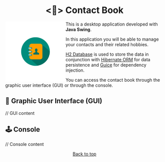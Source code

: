 <h1 id="title" align="center"><📘> Contact Book</h1>

<img src="img/ContactIcon.png" align="left" width="192" alt="Contact book Icon"/>

This is a desktop application developed with **Java Swing**.

In this application you will be able to manage your contacts and their related hobbies.

[H2 Database][H2] is used to store the data in conjunction with [Hibernate ORM][ORM] for data persistence and [Guice][G] for dependency injection.

You can access the contact book through the graphic user interface (GUI) or through the console.

[H2]:  https://h2database.com/html/main.html
[ORM]: https://hibernate.org/orm/
[G]:   https://es.wikipedia.org/wiki/Google_Guice

## 📖 Graphic User Interface (GUI)

// GUI content

## 🕹️ Console

// Console content

<div align="center">
    <a href="#title">Back to top</a>
</div>